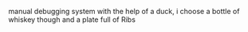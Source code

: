 manual debugging system with the help of a duck, i choose a bottle of whiskey though and a plate full of Ribs
